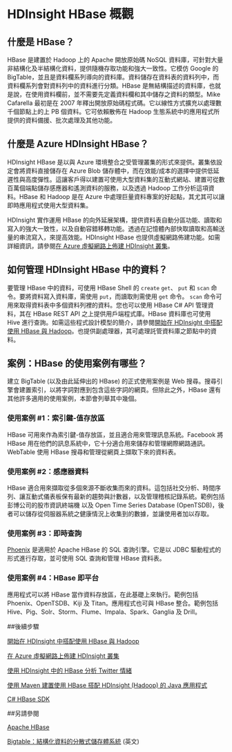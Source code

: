 ﻿<properties 
	pageTitle="HDInsight 中的 HBase 概觀 | Azure" 
	description="HDInsight 中的 HBase 簡介、使用案例，以及與其他資料庫解決方案的比較。" 
	services="hdinsight" 
	documentationCenter="" 
	authors="bradsev" 
	manager="paulettm" 
	editor="cgronlun"/>

<tags 
	ms.service="hdinsight" 
	ms.workload="big-data" 
	ms.tgt_pltfrm="na" 
	ms.devlang="na" 
	ms.topic="article" 
	ms.date="08/21/2014" 
	ms.author="bradsev"/>



# HDInsight HBase 概觀 #

## 什麼是 HBase？ ##

HBase 是建置於 Hadoop 上的 Apache 開放原始碼 NoSQL 資料庫，可針對大量非結構化及半結構化資料，提供隨機存取功能和強大一致性。它模仿 Google 的 BigTable，並且是資料欄系列導向的資料庫。資料儲存在資料表的資料列中，而資料欄系列會對資料列中的資料進行分類。HBase 是無結構描述的資料庫，也就是說，在使用資料欄前，並不需要先定義資料欄和其中儲存之資料的類型。Mike Cafarella 最初是在 2007 年釋出開放原始碼程式碼。它以線性方式擴充以處理數千個節點上的上 PB 個資料。它可依賴散佈在 Hadoop 生態系統中的應用程式所提供的資料備援、批次處理及其他功能。

## 什麼是 Azure HDInsight HBase？ ##
HDInsight HBase 是以與 Azure 環境整合之受管理叢集的形式來提供。叢集依設定會將資料直接儲存在 Azure Blob 儲存體中，而在效能/成本的選擇中提供低延遲性與高度彈性。這讓客戶得以建置可使用大型資料集的互動式網站、建置可從數百萬個端點儲存感應器和遙測資料的服務，以及透過 Hadoop 工作分析這項資料。HBase 和 Hadoop 是在 Azure 中處理巨量資料專案的好起點，其尤其可以讓即時應用程式使用大型資料集。

HDInsight 實作運用 HBase 的向外延展架構，提供資料表自動分區功能、讀取和寫入的強大一致性，以及自動容錯移轉功能。透過在記憶體內部快取讀取和高輸送量的串流寫入，來提高效能。HDInsight HBase 也提供虛擬網路佈建功能。如需詳細資訊，請參閱[在 Azure 虛擬網路上佈建 HDInsight 叢集][hbase-provision-vnet]。

## 如何管理 HDInsight HBase 中的資料？ ##
要管理 HBase 中的資料，可使用 HBase Shell 的 `create` `get`、 `put` 和 `scan` 命令。要將資料寫入資料庫，需使用  `put`，而讀取則需使用  `get` 命令。 `scan` 命令可用來取得資料表中多個資料列裡的資料。您也可以使用 HBase C# API 管理資料，其在 HBase REST API 之上提供用戶端程式庫。HBase 資料庫也可使用 Hive 進行查詢。如需這些程式設計模型的簡介，請參閱[開始在 HDInsight 中搭配使用 HBase 與 Hadoop][hbase-get-started]。也提供副處理器，其可處理託管資料庫之節點中的資料。
 

## 案例：HBase 的使用案例有哪些？ ##
建立 BigTable (以及由此延伸出的 HBase) 的正式使用案例是 Web 搜尋。搜尋引擎會建置索引，以將字詞對應到包含這些字詞的網頁。但除此之外，HBase 還有其他許多適用的使用案例，本節會列舉其中幾個。

### 使用案例 #1：索引鍵-值存放區
HBase 可用來作為索引鍵-值存放區，並且適合用來管理訊息系統。Facebook 將 HBase 用在他們的訊息系統中，它十分適合用來儲存和管理網際網路通訊。WebTable 使用 HBase 搜尋和管理從網頁上擷取下來的資料表。

### 使用案例 #2：感應器資料
HBase 適合用來擷取從多個來源不斷收集而來的資料。這包括社交分析、時間序列、讓互動式儀表板保有最新的趨勢與計數器，以及管理稽核記錄系統。範例包括彭博公司的股市資訊終端機
以及 Open Time Series Database (OpenTSDB)，後者可以儲存從伺服器系統之健康情況上收集到的數據，並讓使用者加以存取。


### 使用案例 #3：即時查詢
[Phoenix](http://phoenix.apache.org/) 是適用於 Apache HBase 的 SQL 查詢引擎。它是以 JDBC 驅動程式的形式進行存取，並可使用 SQL 查詢和管理 HBase 資料表。 

### 使用案例 #4：HBase 即平台
應用程式可以將 HBase 當作資料存放區，在此基礎上來執行。範例包括 Phoenix、OpenTSDB、Kiji 及 Titan。應用程式也可與 HBase 整合。範例包括 Hive、Pig、Solr、Storm、Flume、Impala、Spark、Ganglia 及 Drill。


##<a name="next-steps"></a>後續步驟

[開始在 HDInsight 中搭配使用 HBase 與 Hadoop][hbase-get-started]

[在 Azure 虛擬網路上佈建 HDInsight 叢集][hbase-provision-vnet]

[使用 HDInsight 中的 HBase 分析 Twitter 情緒][hbase-twitter-sentiment]

[使用 Maven 建置使用 HBase 搭配 HDInsight (Hadoop) 的 Java 應用程式][hbase-build-java-maven]

[C# HBase SDK][cs-hbase-sdk]

##<a name="see-also"></a>另請參閱

[Apache HBase](https://hbase.apache.org/)

[Bigtable：結構化資料的分散式儲存體系統](http://research.google.com/archive/bigtable.html) (英文)




[hbase-provision-vnet]: ../hdinsight-hbase-provision-vnet/

[hbase-twitter-sentiment]: ../hdinsight-hbase-analyze-twitter-sentiment/

[hbase-build-java-maven]: ../hdinsight-hbase-build-java-maven/

[hdinsight-use-hive]: ../hdinsight-use-hive/

[hdinsight-storage]: ../hdinsight-use-blob-storage/

[hbase-get-started]: http://azure.microsoft.com/documentation/articles/hdinsight-hbase-get-started/

[cs-hbase-sdk]: https://github.com/hdinsight/hbase-sdk-for-net

[azure-purchase-options]: http://azure.microsoft.com/pricing/purchase-options/
[azure-member-offers]: http://azure.microsoft.com/pricing/member-offers/
[azure-free-trial]: http://azure.microsoft.com/pricing/free-trial/
[azure-management-portal]: https://manage.windowsazure.com/
[azure-create-storageaccount]: ../storage-create-storage-account/ 

[apache-hadoop]: http://hadoop.apache.org/











<!--HONumber=42-->
